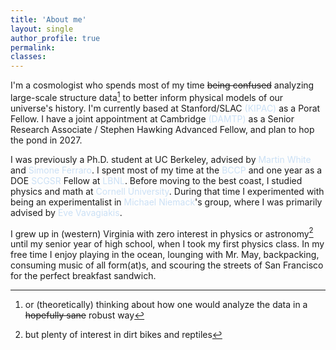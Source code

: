```yaml
---
title: 'About me'
layout: single
author_profile: true
permalink:
classes: 
---
```


I'm a cosmologist who spends most of my time ~~being confused~~ analyzing large-scale structure data[^1] to better inform physical models of our universe's history. I'm currently based at Stanford/SLAC <a href="https://kipac.stanford.edu/" style="color: #cbe0f5; text-decoration: none">(KIPAC)</a> as a Porat Fellow. I have a joint appointment at Cambridge <a href="https://www.damtp.cam.ac.uk/" style="color: #cbe0f5; text-decoration: none">(DAMTP)</a> as a Senior Research Associate / Stephen Hawking Advanced Fellow, and plan to hop the pond in 2027. 

I was previously a Ph.D. student at UC Berkeley, advised by <a href="https://w.astro.berkeley.edu/~mwhite/" style="color: #cbe0f5; text-decoration: none">Martin White</a> and <a href="https://sferraro.lbl.gov/" style="color: #cbe0f5; text-decoration: none">Simone Ferraro</a>. I spent most of my time at the <a href="https://bccp.berkeley.edu/people/" style="color: #cbe0f5; text-decoration: none">BCCP</a> and one year as a DOE <a href="https://science.osti.gov/wdts/scgsr" style="color: #cbe0f5; text-decoration: none">SCGSR</a> Fellow at <a href="https://www.lbl.gov/" style="color: #cbe0f5; text-decoration: none">LBNL</a>.
Before moving to the best coast, I studied physics and math at <a href="https://www.cornell.edu/" style="color: #cbe0f5; text-decoration: none">Cornell University</a>. During that time I experimented with being an experimentalist in <a href="https://www.classe.cornell.edu/~mdn49/" style="color: #cbe0f5; text-decoration: none">Michael Niemack</a>'s group, where I was primarily advised by <a href="https://evevavagiakis.com/" style="color: #cbe0f5; text-decoration: none">Eve Vavagiakis</a>.

I grew up in (western) Virginia with zero interest in physics or astronomy[^2] until my senior year of high school, when I took my first physics class. 
In my free time I enjoy playing in the ocean, lounging with <a class="popup-trigger" data-target="modal-mrmay">Mr. May</a>, 
<a class="popup-trigger" data-target="modal-backpacking">backpacking</a>, consuming music of all form(at)s, 
and scouring the streets of San Francisco for the perfect <a class="popup-trigger" data-target="modal-sammy">breakfast sandwich</a>.

[^1]:or (theoretically) thinking about how one would analyze the data in a ~~hopefully sane~~ robust way
[^2]:but plenty of interest in <a class="popup-trigger" data-target="modal-dirtbike">dirt bikes</a> and <a class="popup-trigger" data-target="modal-harry">reptiles</a>
